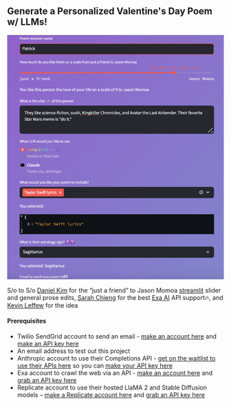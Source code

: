 ## Generate a Personalized Valentine's Day Poem w/ LLMs!
![screenshot of app](appscreenshot.png)

S/o to S/o [Daniel Kim](https://www.twitter.com/learnwdaniel) for the “just a friend” to Jason Momoa [streamlit](twitter.com/streamlit) slider and general prose edits, [Sarah Chieng](twitter.com/SarahChieng) for the best [Exa AI](https://twitter.com/ExaAILabs) API support🔥, and [Kevin Leffew](https://twitter.com/kleffew94) for the idea



#### Prerequisites
- Twilio SendGrid account to send an email - [make an account here](https://signup.sendgrid.com/) and [make an API key here](https://app.sendgrid.com/settings/api_keys) 
- An email address to test out this project 
- Anthropic account to use their Completions API - [get on the waitlist to use their APIs here](https://www.anthropic.com/earlyaccess) so you can [make your API key here](https://console.anthropic.com/settings/keys) 
- Exa account to crawl the web via an API - [make an account here](https://dashboard.exa.ai/login) and [grab an API key here](https://dashboard.exa.ai/overview)
- Replicate account to use their hosted LlaMA 2 and Stable Diffusion models – [make a Replicate account here](https://replicate.com/signin?next=/) and [grab an API key here](https://replicate.com/account/api-tokens)